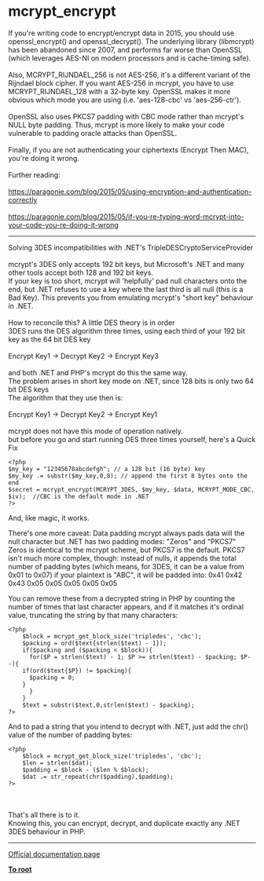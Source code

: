 # mcrypt_encrypt



If you&apos;re writing code to encrypt/encrypt data in 2015, you should use openssl_encrypt() and openssl_decrypt(). The underlying library (libmcrypt) has been abandoned since 2007, and performs far worse than OpenSSL (which leverages AES-NI on modern processors and is cache-timing safe).<br><br>Also, MCRYPT_RIJNDAEL_256 is not AES-256, it&apos;s a different variant of the Rijndael block cipher. If you want AES-256 in mcrypt, you have to use MCRYPT_RIJNDAEL_128 with a 32-byte key. OpenSSL makes it more obvious which mode you are using (i.e. &apos;aes-128-cbc&apos; vs &apos;aes-256-ctr&apos;).<br><br>OpenSSL also uses PKCS7 padding with CBC mode rather than mcrypt&apos;s NULL byte padding. Thus, mcrypt is more likely to make your code vulnerable to padding oracle attacks than OpenSSL.<br><br>Finally, if you are not authenticating your ciphertexts (Encrypt Then MAC), you&apos;re doing it wrong.<br><br>Further reading:<br><br>https://paragonie.com/blog/2015/05/using-encryption-and-authentication-correctly<br><br>https://paragonie.com/blog/2015/05/if-you-re-typing-word-mcrypt-into-your-code-you-re-doing-it-wrong  

---

Solving 3DES incompatibilities with .NET&apos;s TripleDESCryptoServiceProvider<br><br>mcrypt&apos;s 3DES only accepts 192 bit keys, but Microsoft&apos;s .NET and many other tools accept both 128 and 192 bit keys.<br>If your key is too short, mcrypt will &apos;helpfully&apos; pad null characters onto the end, but .NET refuses to use a key where the last third is all null (this is a Bad Key). This prevents you from emulating mcrypt&apos;s "short key" behaviour in .NET.<br><br>How to reconcile this? A little DES theory is in order<br>3DES runs the DES algorithm three times, using each third of your 192 bit key as the 64 bit DES key<br><br>Encrypt Key1 -&gt; Decrypt Key2 -&gt; Encrypt Key3<br><br>and both .NET and PHP&apos;s mcrypt do this the same way.<br>The problem arises in short key mode on .NET, since 128 bits is only two 64 bit DES keys<br>The algorithm that they use then is:<br><br>Encrypt Key1 -&gt; Decrypt Key2 -&gt; Encrypt Key1<br><br>mcrypt does not have this mode of operation natively.<br>but before you go and start running DES three times yourself, here&apos;s a Quick Fix<br>

```
<?php
$my_key = "12345678abcdefgh"; // a 128 bit (16 byte) key
$my_key .= substr($my_key,0,8); // append the first 8 bytes onto the end
$secret = mcrypt_encrypt(MCRYPT_3DES, $my_key, $data, MCRYPT_MODE_CBC, $iv);  //CBC is the default mode in .NET
?>
```


And, like magic, it works.

There's one more caveat: Data padding
mcrypt always pads data will the null character
but .NET has two padding modes: "Zeros" and "PKCS7"
Zeros is identical to the mcrypt scheme, but PKCS7 is the default.
PKCS7 isn't much more complex, though:
instead of nulls, it appends the total number of padding bytes (which means, for 3DES, it can be a value from 0x01 to 0x07)
if your plaintext is "ABC", it will be padded into:
0x41 0x42 0x43 0x05 0x05 0x05 0x05 0x05

You can remove these from a decrypted string in PHP by counting the number of times that last character appears, and if it matches it's ordinal value, truncating the string by that many characters:


```
<?php
    $block = mcrypt_get_block_size('tripledes', 'cbc');
    $packing = ord($text{strlen($text) - 1});
    if($packing and ($packing < $block)){
      for($P = strlen($text) - 1; $P >= strlen($text) - $packing; $P--){
    if(ord($text{$P}) != $packing){
      $packing = 0;
    }
      }
    }
    $text = substr($text,0,strlen($text) - $packing);
?>
```


And to pad a string that you intend to decrypt with .NET, just add the chr() value of the number of padding bytes:


```
<?php
    $block = mcrypt_get_block_size('tripledes', 'cbc');
    $len = strlen($dat);
    $padding = $block - ($len % $block);
    $dat .= str_repeat(chr($padding),$padding);
?>
```
<br><br>That&apos;s all there is to it.<br>Knowing this, you can encrypt, decrypt, and duplicate exactly any .NET 3DES behaviour in PHP.  

---

[Official documentation page](https://www.php.net/manual/en/function.mcrypt-encrypt.php)

**[To root](/README.md)**